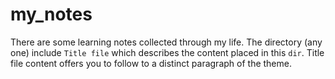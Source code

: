 # my_notes
There are some learning notes collected through my life. 
The directory (any one) include `Title file` which describes the content placed in this `dir`. Title file content offers you to follow to a distinct paragraph of the theme.
